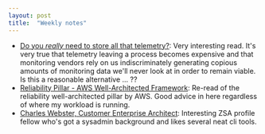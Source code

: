 ```yaml
---
layout: post
title:  "Weekly notes"
---
```


* [Do you *really* need to store all that telemetry?](https://blog.bitdrift.io/post/do-you-need-to-store-that-telemetry): Very interesting read. It's very true that telemetry leaving a process becomes expensive and that monitoring vendors rely on us indiscriminately generating copious amounts of monitoring data we'll never look at in order to remain viable. Is this a reasonable alternative ... ??
* [Reliability Pillar - AWS Well-Architected Framework](https://docs.aws.amazon.com/wellarchitected/latest/reliability-pillar/welcome.html): Re-read of the reliability well-architected pillar by AWS. Good advice in here regardless of where my workload is running.
* [Charles Webster, Customer Enterprise Architect](https://people.zsa.io/charles-webster/): Interesting ZSA profile fellow who's got a sysadmin background and likes several neat cli tools.
